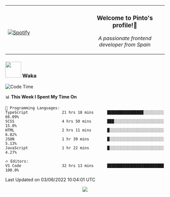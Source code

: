 <table width="100%" align="center"> 
  <tr>
  <td width="50%">
      
&nbsp; <br> [![Spotify](https://novatorem-zeta-rust.vercel.app/api/spotify)](https://open.spotify.com/user/novatorem-zeta-rust)

  </td>
  <td width="50%">
    <h3 align="center">Welcome to Pinto's profile!👋</h3>
    <p align="center"><em>A passionate frontend developer from Spain</em></p>
  </td>
  </table>

### <img src="https://media.giphy.com/media/VgCDAzcKvsR6OM0uWg/giphy.gif" width="50"> Waka

  <!--START_SECTION:waka-->
![Code Time](http://img.shields.io/badge/Code%20Time-479%20hrs%201%20min-blue)

📊 **This Week I Spent My Time On** 

```text
💬 Programming Languages: 
TypeScript               21 hrs 18 mins      ████████████████░░░░░░░░░   66.09% 
SCSS                     4 hrs 50 mins       ███░░░░░░░░░░░░░░░░░░░░░░   15.0% 
HTML                     2 hrs 11 mins       █░░░░░░░░░░░░░░░░░░░░░░░░   6.82% 
JSON                     1 hr 39 mins        █░░░░░░░░░░░░░░░░░░░░░░░░   5.13% 
JavaScript               1 hr 22 mins        █░░░░░░░░░░░░░░░░░░░░░░░░   4.27%

🔥 Editors: 
VS Code                  32 hrs 13 mins      █████████████████████████   100.0%

```


 Last Updated on 03/06/2022 10:04:01 UTC
<!--END_SECTION:waka-->

<div align="center">
<img src="https://github-readme-stats-gilt-tau.vercel.app/api/top-langs/?username=pinto-hub&layout=compact&theme=dracula" />
</div>
